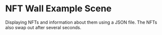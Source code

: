 # NFT Wall Example Scene
Displaying NFTs and information about them using a JSON file. The NFTs also swap out after several seconds.